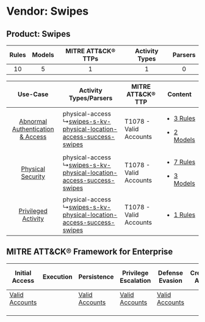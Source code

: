 Vendor: Swipes
==============
Product: Swipes
---------------
| Rules | Models | MITRE ATT&CK® TTPs | Activity Types | Parsers |
|:-----:|:------:|:------------------:|:--------------:|:-------:|
|  10   |   5    |         1          |       1        |    0    |

|    Use-Case    | Activity Types/Parsers    | MITRE ATT&CK® TTP          | Content    |
|:----:| ---- | ---- | ---- |
| [Abnormal Authentication & Access](../../../UseCases/uc_abnormal_authentication_&_access.md) |  physical-access<br> ↳[swipes-s-kv-physical-location-access-success-swipes](Ps/pC_swipesskvphysicallocationaccesssuccessswipes.md)<br> | T1078 - Valid Accounts<br> | [<ul><li>3 Rules</li></ul><ul><li>2 Models</li></ul>](RM/r_m_swipes_swipes_Abnormal_Authentication_&_Access.md) |
|    [Physical Security](../../../UseCases/uc_physical_security.md)    |  physical-access<br> ↳[swipes-s-kv-physical-location-access-success-swipes](Ps/pC_swipesskvphysicallocationaccesssuccessswipes.md)<br> | T1078 - Valid Accounts<br> | [<ul><li>7 Rules</li></ul><ul><li>3 Models</li></ul>](RM/r_m_swipes_swipes_Physical_Security.md)    |
|    [Privileged Activity](../../../UseCases/uc_privileged_activity.md)    |  physical-access<br> ↳[swipes-s-kv-physical-location-access-success-swipes](Ps/pC_swipesskvphysicallocationaccesssuccessswipes.md)<br> | T1078 - Valid Accounts<br> | [<ul><li>1 Rules</li></ul>](RM/r_m_swipes_swipes_Privileged_Activity.md)    |

MITRE ATT&CK® Framework for Enterprise
--------------------------------------
| Initial Access                                                      | Execution | Persistence                                                         | Privilege Escalation                                                | Defense Evasion                                                     | Credential Access | Discovery | Lateral Movement | Collection | Command and Control | Exfiltration | Impact |
| ------------------------------------------------------------------- | --------- | ------------------------------------------------------------------- | ------------------------------------------------------------------- | ------------------------------------------------------------------- | ----------------- | --------- | ---------------- | ---------- | ------------------- | ------------ | ------ |
| [Valid Accounts](https://attack.mitre.org/techniques/T1078)<br><br> |           | [Valid Accounts](https://attack.mitre.org/techniques/T1078)<br><br> | [Valid Accounts](https://attack.mitre.org/techniques/T1078)<br><br> | [Valid Accounts](https://attack.mitre.org/techniques/T1078)<br><br> |                   |           |                  |            |                     |              |        |